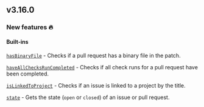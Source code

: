 ## v3.16.0

### New features :fire:

#### Built-ins

[`hasBinaryFile`](/guides/built-ins#hasbinaryfile) - Checks if a pull request has a binary file in the patch.

[`haveAllChecksRunCompleted`](/guides/built-ins#haveallchecksruncompleted) - Checks if all check runs for a pull request have been completed.

[`isLinkedToProject`](/guides/built-ins#islinkedtoproject) - Checks if an issue is linked to a project by the title.

[`state`](/guides/built-ins#state) - Gets the state (`open` or `closed`) of an issue or pull request.
